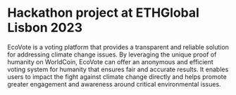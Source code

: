 # Hackathon project at ETHGlobal Lisbon 2023
EcoVote is a voting platform that provides a transparent and reliable solution for addressing climate change issues. 
By leveraging the unique proof of humanity on WorldCoin, EcoVote can offer an anonymous and efficient voting system for humanity that ensures fair and accurate results. 
It enables users to impact the fight against climate change directly and helps promote greater engagement and awareness around critical environmental issues.
